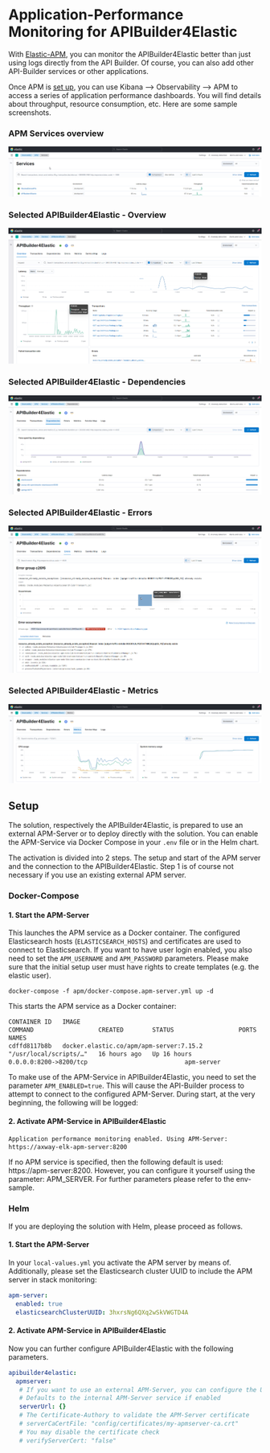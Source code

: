 # Application-Performance Monitoring for APIBuilder4Elastic

With [Elastic-APM](https://www.elastic.co/observability/application-performance-monitoring), you can monitor the 
APIBuilder4Elastic better than just using logs directly from the API Builder. Of course, you can also add 
other API-Builder services or other applications.  

Once APM is [set up](#setup), you can use Kibana --> Observability --> APM to access a series of application performance 
dashboards. You will find details about throughput, resource consumption, etc. Here are some sample screenshots.

### APM Services overview   
![APM-Services overview](../imgs/apm/1_apm-services.png)

### Selected APIBuilder4Elastic - Overview
![Service API-Builder4Elastic overview](../imgs/apm/2_apm-apibuilder4elastic-overview.png)

### Selected APIBuilder4Elastic - Dependencies
![Service API-Builder4Elastic dependencies](../imgs/apm/3_apm-apibuilder4elastic-dependencies.png)

### Selected APIBuilder4Elastic - Errors
![Service API-Builder4Elastic errors](../imgs/apm/4_apm-apibuilder4elastic-errors.png)

### Selected APIBuilder4Elastic - Metrics
![Service API-Builder4Elastic metrics](../imgs/apm/5_apm-apibuilder4elastic-metrics.png)

## Setup

The solution, respectively the APIBuilder4Elastic, is prepared to use an external APM-Server or to deploy 
directly with the solution. You can enable the APM-Service via Docker Compose in your `.env` file or in the Helm chart.

The activation is divided into 2 steps. The setup and start of the APM server and the connection to the 
APIBuilder4Elastic. Step 1 is of course not necessary if you use an existing external APM server.

### Docker-Compose

#### 1. Start the APM-Server

This launches the APM service as a Docker container. The configured Elasticsearch hosts (`ELASTICSEARCH_HOSTS`) 
and certificates are used to connect to Elasticsearch. If you want to have user login enabled, you also need to 
set the `APM_USERNAME` and `APM_PASSWORD` parameters. Please make sure that the initial setup user must have 
rights to create templates (e.g. the elastic user).

```
docker-compose -f apm/docker-compose.apm-server.yml up -d
```

This starts the APM service as a Docker container:  
```
CONTAINER ID   IMAGE                                                  COMMAND                  CREATED        STATUS                  PORTS                                            NAMES
cdffd8117b8b   docker.elastic.co/apm/apm-server:7.15.2                "/usr/local/scripts/…"   16 hours ago   Up 16 hours             0.0.0.0:8200->8200/tcp                           apm-server
```

To make use of the APM-Service in APIBuilder4Elastic, you need to set the parameter `APM_ENABLED=true`. This will cause the 
API-Builder process to attempt to connect to the configured APM-Server. During start, at the very beginning, the following will be logged: 

#### 2. Activate APM-Service in APIBuilder4Elastic

```
Application performance monitoring enabled. Using APM-Server: https://axway-elk-apm-server:8200
```
If no APM service is specified, then the following default is used: https://apm-server:8200. However, you can configure 
it yourself using the parameter: APM_SERVER. For further parameters please refer to the env-sample.

### Helm

If you are deploying the solution with Helm, please proceed as follows.

#### 1. Start the APM-Server

In your `local-values.yml` you activate the APM server by means of. Additionally, please set the Elasticsearch cluster UUID to 
include the APM server in stack monitoring:  

```yaml
apm-server:
  enabled: true
  elasticsearchClusterUUID: 3hxrsNg6QXq2wSkVWGTD4A
 ```
 
 #### 2. Activate APM-Service in APIBuilder4Elastic
 
 Now you can further configure APIBuilder4Elastic with the following parameters. 
 
 ```yaml
 apibuilder4elastic:
   apmserver:
    # If you want to use an external APM-Server, you can configure the URL here. 
    # Defaults to the internal APM-Server service if enabled
    serverUrl: {}
    # The Certificate-Authory to validate the APM-Server certificate
    # serverCaCertFile: "config/certificates/my-apmserver-ca.crt"
    # You may disable the certificate check
    # verifyServerCert: "false"
 ```

